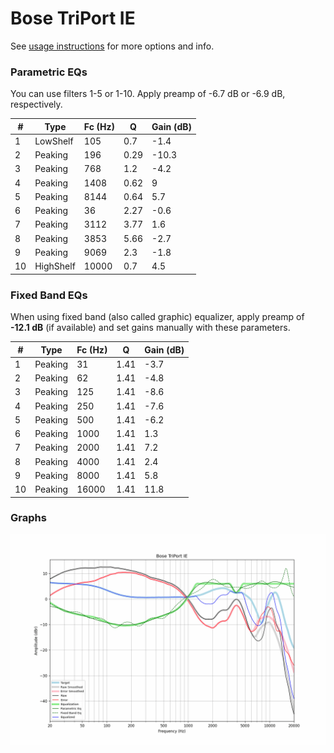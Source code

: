 # Bose TriPort IE
See [usage instructions](https://github.com/jaakkopasanen/AutoEq#usage) for more options and info.

### Parametric EQs
You can use filters 1-5 or 1-10. Apply preamp of -6.7 dB or -6.9 dB, respectively.

|   # | Type      |   Fc (Hz) |    Q |   Gain (dB) |
|-----|-----------|-----------|------|-------------|
|   1 | LowShelf  |       105 | 0.7  |        -1.4 |
|   2 | Peaking   |       196 | 0.29 |       -10.3 |
|   3 | Peaking   |       768 | 1.2  |        -4.2 |
|   4 | Peaking   |      1408 | 0.62 |         9   |
|   5 | Peaking   |      8144 | 0.64 |         5.7 |
|   6 | Peaking   |        36 | 2.27 |        -0.6 |
|   7 | Peaking   |      3112 | 3.77 |         1.6 |
|   8 | Peaking   |      3853 | 5.66 |        -2.7 |
|   9 | Peaking   |      9069 | 2.3  |        -1.8 |
|  10 | HighShelf |     10000 | 0.7  |         4.5 |

### Fixed Band EQs
When using fixed band (also called graphic) equalizer, apply preamp of **-12.1 dB** (if available) and set gains manually with these parameters.

|   # | Type    |   Fc (Hz) |    Q |   Gain (dB) |
|-----|---------|-----------|------|-------------|
|   1 | Peaking |        31 | 1.41 |        -3.7 |
|   2 | Peaking |        62 | 1.41 |        -4.8 |
|   3 | Peaking |       125 | 1.41 |        -8.6 |
|   4 | Peaking |       250 | 1.41 |        -7.6 |
|   5 | Peaking |       500 | 1.41 |        -6.2 |
|   6 | Peaking |      1000 | 1.41 |         1.3 |
|   7 | Peaking |      2000 | 1.41 |         7.2 |
|   8 | Peaking |      4000 | 1.41 |         2.4 |
|   9 | Peaking |      8000 | 1.41 |         5.8 |
|  10 | Peaking |     16000 | 1.41 |        11.8 |

### Graphs
![](./Bose%20TriPort%20IE.png)
